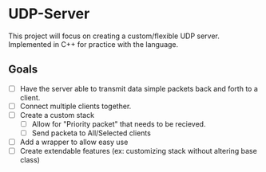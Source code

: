 # UDP-Server
This project will focus on creating a custom/flexible UDP server. Implemented in C++ for practice with the language.

## Goals
- [ ] Have the server able to transmit data simple packets back and forth to a client.
- [ ] Connect multiple clients together.
- [ ] Create a custom stack
  - [ ] Allow for "Priority packet" that needs to be recieved.
  - [ ] Send packeta to All/Selected clients
- [ ] Add a wrapper to allow easy use
- [ ] Create extendable features (ex: customizing stack without altering base class)
